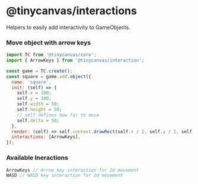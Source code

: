 # @tinycanvas/interactions

Helpers to easily add interactivity to GameObjects.

### Move object with arrow keys

```javascript
import TC from '@tinycanvas/core';
import { ArrowKeys } from '@tinycanvas/interaction';

const game = TC.create();
const square = game.add.object({
  name: 'square',
  init: (self) => {
    self.x = 100;
    self.y = 100;
    self.width = 50;
    self.height = 50;
    // self defines how far to move
    self.delta = 50;
  },
  render: (self) => self.context.drawRect(self.x / 2, self.y / 2, self.width, self.height),
  interactions: [ArrowKeys],
});
```


### Available Ineractions
```javascript
ArrowKeys // Arrow key interaction for 2d movement
WASD // WASD key interaction for 2d movement
```